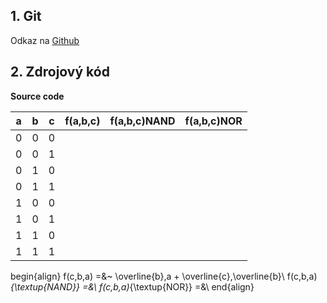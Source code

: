 ## 1. Git

Odkaz na [Github](https://github.com/DavidHala123/Digital-Electronics-1)

## 2. Zdrojový kód
**Source code**

| **a** | **b** |**c** | **f(a,b,c)** |**f(a,b,c)NAND** |**f(a,b,c)NOR** |
| :-: | :-: | :-: | :-: | :-: | :-: |
| 0 | 0 | 0 |  |   |  |
| 0 | 0 | 1 |  |   |  |
| 0 | 1 | 0 |  |   |  |
| 0 | 1 | 1 |  |   |  |
| 1 | 0 | 0 |  |   |  |
| 1 | 0 | 1 |  |   |  |
| 1 | 1 | 0 |  |   |  |
| 1 | 1 | 1 |  |   |  |

begin{align}
    f(c,b,a) =&~ \overline{b}\,a + \overline{c}\,\overline{b}\\
    f(c,b,a)_{\textup{NAND}} =&\\
    f(c,b,a)_{\textup{NOR}} =&\\
end{align}
